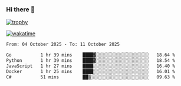 ### Hi there 👋

[![trophy](https://github-profile-trophy.vercel.app/?username=cxnky&theme=dracula)](https://github.com/ryo-ma/github-profile-trophy)

[![wakatime](https://wakatime.com/badge/user/1c39c599-5497-41b9-a5be-2c4676e7fd23.svg)](https://wakatime.com/@1c39c599-5497-41b9-a5be-2c4676e7fd23)
<!--START_SECTION:waka-->

```txt
From: 04 October 2025 - To: 11 October 2025

Go           1 hr 39 mins    ████▓░░░░░░░░░░░░░░░░░░░░   18.64 %
Python       1 hr 39 mins    ████▓░░░░░░░░░░░░░░░░░░░░   18.54 %
JavaScript   1 hr 27 mins    ████░░░░░░░░░░░░░░░░░░░░░   16.40 %
Docker       1 hr 25 mins    ████░░░░░░░░░░░░░░░░░░░░░   16.01 %
C#           51 mins         ██▒░░░░░░░░░░░░░░░░░░░░░░   09.63 %
```

<!--END_SECTION:waka-->
